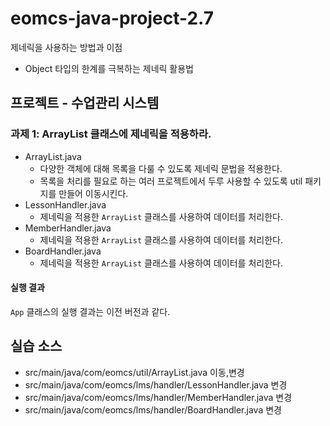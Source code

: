 # eomcs-java-project-2.7

제네릭을 사용하는 방법과 이점

- Object 타입의 한계를 극복하는 제네릭 활용법

## 프로젝트 - 수업관리 시스템  

### 과제 1: ArrayList 클래스에 제네릭을 적용하라.

- ArrayList.java
    - 다양한 객체에 대해 목록을 다룰 수 있도록 제네릭 문법을 적용한다.
    - 목록을 처리를 필요로 하는 여러 프로젝트에서 두루 사용할 수 있도록 util 패키지를 만들어 이동시킨다.
- LessonHandler.java
    - 제네릭을 적용한 `ArrayList` 클래스를 사용하여 데이터를 처리한다.
- MemberHandler.java
    - 제네릭을 적용한 `ArrayList` 클래스를 사용하여 데이터를 처리한다.
- BoardHandler.java
    - 제네릭을 적용한 `ArrayList` 클래스를 사용하여 데이터를 처리한다.

#### 실행 결과

`App` 클래스의 실행 결과는 이전 버전과 같다.

## 실습 소스

- src/main/java/com/eomcs/util/ArrayList.java 이동,변경
- src/main/java/com/eomcs/lms/handler/LessonHandler.java 변경
- src/main/java/com/eomcs/lms/handler/MemberHandler.java 변경
- src/main/java/com/eomcs/lms/handler/BoardHandler.java 변경